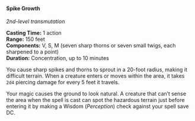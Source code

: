 #### Spike Growth
<!-- markdownlint-disable link-image-reference-definitions -->
[_metadata_:spell_name]:- "Spike Growth"
[_metadata_:spell_level]:- "2"
[_metadata_:spell_school]:- "transmutation"
[_metadata_:ritual]:- "false"
[_metadata_:casting_time_amount]:- "1"
[_metadata_:casting_time_unit]:- "action"
[_metadata_:range]:- "150 feet"
[_metadata_:target]:- "20-foot radius circle"
[_metadata_:components_verbal]:- "true"
[_metadata_:components_somatic]:- "true"
[_metadata_:components_material]:- "true"
[_metadata_:components_material_description]:- "seven sharp thorns or seven small twigs, each sharpened to a point"
[_metadata_:duration]:- "10 minutes"
[_metadata_:concentration]:- "true"
[_metadata_:damage_formula]:- "2d4"
[_metadata_:damage_type]:- "piercing"
[_metadata_:compared_to_wotc_srd_5.1]:- "mechanics_same_wording_different"
[_metadata_:compared_to_a5e_srd]:- "mechanics_same_wording_different"
<!-- markdownlint-disable-next-line no-emphasis-as-heading -->
_2nd-level transmutation_

**Casting Time:** 1 action \
**Range:** 150 feet \
**Components:** V, S, M (seven sharp thorns or seven small twigs, each sharpened to a point) \
**Duration:** Concentration, up to 10 minutes

You cause sharp spikes and thorns to sprout in a 20-foot radius, making it difficult terrain.
When a creature enters or moves within the area, it takes `2d4` piercing damage for every 5 feet it travels.

Your magic causes the ground to look natural.
A creature that can’t sense the area when the spell is cast can spot the hazardous terrain just before entering it by making a Wisdom (_Perception_) check against your spell save DC.
